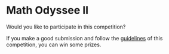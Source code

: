 # Math Odyssee II

Would you like to participate in this competition?

If you make a good submission and follow the [guidelines](rules.md) of this competition, you can win some prizes.